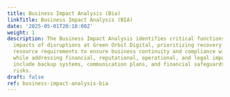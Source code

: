 ```yaml
---
title: Business Impact Analysis (Bia)
linkTitle: Business Impact Analysis (BIA)
date: '2025-05-01T20:18:00Z'
weight: 1
description: The Business Impact Analysis identifies critical functions and potential
  impacts of disruptions at Green Orbit Digital, prioritizing recovery efforts and
  resource requirements to ensure business continuity and compliance with standards
  while addressing financial, reputational, operational, and legal impacts. Recommendations
  include backup systems, communication plans, and financial safeguards to mitigate
  risks.
draft: false
ref: business-impact-analysis-bia
---
```


